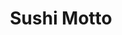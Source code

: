 ---
layout: place
title: "Sushi Motto"
permalink: /texas/denton/sushi-motto.html
stateAbbr: TX
stateName: Texas
cityName: Denton
seo:
  name: "Sushi Motto"
  type: Restaurant
  links: http://www.sushimottodenton.com/
description: "Sushi Motto serves delicious sushi in Denton, Texas. Try fresh Japanese dishes for a great dining experience. "
place_id: ChIJVRtVBSTLTYYRK0vlAvU3ud4
photos:
  - name: >-
      places/ChIJVRtVBSTLTYYRK0vlAvU3ud4/photos/AeeoHcJk5zo9w99TvRr5sAjclvkZD-aF0uGcXDO6FJxYjbKNnXLhtKiHxvhtrdaJrlymcnKHm5qMF_B1NoKv6GQ_dPpjcQeKbL2D7zipu0EzNFaeria21WK0CQumDfJtnPBrQX087S1gvL9stwVC0bLWU5_1tCWdk71Z8y4-yLe1Za_KNWJuggghmmrCpJc2wXuhvUleuABqnNvQvwQHOaqItGqxplyHRyuxwrNHyePV1U3MfoXOl9tHTxC6T8aLEajRDxMJUo8SkqVNeNw3EqF6klp-rWDwfkA6lWcDuHFULlRiGw
    widthPx: 4800
    heightPx: 3200
    authorAttributions:
      - displayName: Sushi Motto
        uri: https://maps.google.com/maps/contrib/116611734232525716560
        photoUri: >-
          https://lh3.googleusercontent.com/a/ACg8ocJmAXpbNpOyOkuZ1Vamm0Gh-eEKuXJArSnmbpvOtiFvFunXcA=s100-p-k-no-mo
    flagContentUri: >-
      https://www.google.com/local/imagery/report/?cb_client=maps_api_places.places_api&image_key=!1e10!2sAF1QipOwBj-2QDORelREbERHo5VRqtUw84TVtR_kipTW&hl=en-US
    googleMapsUri: >-
      https://www.google.com/maps/place//data=!3m4!1e2!3m2!1sAF1QipOwBj-2QDORelREbERHo5VRqtUw84TVtR_kipTW!2e10!4m2!3m1!1s0x864dcb2405551b55:0xdeb937f502e54b2b
  - name: >-
      places/ChIJVRtVBSTLTYYRK0vlAvU3ud4/photos/AeeoHcJvRb8gAt2p_ZM7tnehzIHpMPl6yOBuPWatkJhT47I96-Y0IgIf3TKBnhynKcuEt870hOyKx-t5iz88kDBhKmwiMn8hwZaKBu0EenUUEmUthapTPSk17eGxlEhM0c_vwuSkNIgpN4hLvAoEMNXbLJZ_nPybdfsaxvsHz3zeLSR_LUGyKHTsl5qRBwy4Mv1aQ_yru5Nkcf1x01-nuI6barRT5k6Px4CLkS9DF51eMbhyKtTSnE7LKo_i64N-U7jqhJcMYkUPivwJgaty95zRoAA0RSRle3zKnplj2aCHP08Cyvia2YVrFnLVpwuH-_7QOKwm8fKjlJuBgGYcB10TH6N8dM4WESH63obw0XaJy4QggQLzKChlRZcM8csnhBLSVSnbpQTWMgi9zQ3pyhBe7S0WubSRUGy-jOHw55SIcWE
    widthPx: 4032
    heightPx: 3024
    authorAttributions:
      - displayName: Amber
        uri: https://maps.google.com/maps/contrib/112884725934356458702
        photoUri: >-
          https://lh3.googleusercontent.com/a/ACg8ocJXezT0IJg9o7KXE8Ix6GhSEL5RfBIupABWj9mmfg_xhtSzjA=s100-p-k-no-mo
    flagContentUri: >-
      https://www.google.com/local/imagery/report/?cb_client=maps_api_places.places_api&image_key=!1e10!2sCIHM0ogKEICAgICOravgFw&hl=en-US
    googleMapsUri: >-
      https://www.google.com/maps/place//data=!3m4!1e2!3m2!1sCIHM0ogKEICAgICOravgFw!2e10!4m2!3m1!1s0x864dcb2405551b55:0xdeb937f502e54b2b
  - name: >-
      places/ChIJVRtVBSTLTYYRK0vlAvU3ud4/photos/AeeoHcKoHOkvJghcD5SSqgyBv9mEUItiAsfxzLKabDHKApglHioAjzA-G0-EqqXBruHkLlf6CvXfSCwphGNUqdltd_zngdCeOcF1n5sXcBIkSjteNz6eiTs4vNrkhhivpGmTcn5rZwkrqsctU6frIKhovPMdXlFPhu-FLEAh5DV0XNqf_expH41XGNLYF-KsvgqnE5emFKR4cyIvzZWrBxkUa4dCHwSc8oxe2h1H1g2hVvebN65oJ6EhkME8XuHfFg4-FDMEfyvm5sB6pFV7E3x6_1fEffWzIPBs4OzWeBR0DpeeTpqUUw8x6o7WXT0SQEZs-BOv_AMUtOCBlu77z6-NOAJQf7bHCK_KNlgraUG3A2wp49P6caHa3ge3cJ8HHdUb3VEMqdGBxEuTuwr5YZC97RKnnZaI_i8GWN3xnsR6oD8
    widthPx: 4032
    heightPx: 3024
    authorAttributions:
      - displayName: Casey Lukacs
        uri: https://maps.google.com/maps/contrib/113020803789676336229
        photoUri: >-
          https://lh3.googleusercontent.com/a-/ALV-UjUPTf6LRjqIILa6P7hflKUdcDwOUKymqSWdK_tVSN6jSTxWmA=s100-p-k-no-mo
    flagContentUri: >-
      https://www.google.com/local/imagery/report/?cb_client=maps_api_places.places_api&image_key=!1e10!2sCIHM0ogKEICAgMCIh5W7Gg&hl=en-US
    googleMapsUri: >-
      https://www.google.com/maps/place//data=!3m4!1e2!3m2!1sCIHM0ogKEICAgMCIh5W7Gg!2e10!4m2!3m1!1s0x864dcb2405551b55:0xdeb937f502e54b2b
  - name: >-
      places/ChIJVRtVBSTLTYYRK0vlAvU3ud4/photos/AeeoHcLs_kg0t2TxP6gZTFqK9AiVbDhBOAesuUPe9RfFJUMkJ-JgjHZqRChE-BXupPylLB3J6idJ0QEgCi8RHUYgJb7QHJXKL323pH0fI-dIeh0bvBTk4DPTwLyOMIIvJFDwtYo-EE9jmbjytjRjGnjHlm3SqnLlHJzAu9vJJDBVvmgAsydY2Rm3heob3YEbMqriSSLvXm0ERZCshoPS0kTyGQ9JMUPs_8ftp0xQL7iRgHB0bfDEQJ8nZ-G5pbpwdYY9mUP7IK7_W5jCPIWiqosl92KW4AlCWMEQRZB2RDVK0t7OAQ
    widthPx: 4800
    heightPx: 3200
    authorAttributions:
      - displayName: Sushi Motto
        uri: https://maps.google.com/maps/contrib/116611734232525716560
        photoUri: >-
          https://lh3.googleusercontent.com/a/ACg8ocJmAXpbNpOyOkuZ1Vamm0Gh-eEKuXJArSnmbpvOtiFvFunXcA=s100-p-k-no-mo
    flagContentUri: >-
      https://www.google.com/local/imagery/report/?cb_client=maps_api_places.places_api&image_key=!1e10!2sAF1QipNZ3hvuuvPADd8aYiautmkdthKKeJhC9KnEfe_0&hl=en-US
    googleMapsUri: >-
      https://www.google.com/maps/place//data=!3m4!1e2!3m2!1sAF1QipNZ3hvuuvPADd8aYiautmkdthKKeJhC9KnEfe_0!2e10!4m2!3m1!1s0x864dcb2405551b55:0xdeb937f502e54b2b
  - name: >-
      places/ChIJVRtVBSTLTYYRK0vlAvU3ud4/photos/AeeoHcLc_sTghDYu14-Ztvjvb0LXwoLAi4QqB8TndCDnETdRWvuUvubbE2koWkKa5Azy_mKv-FXVhL5mFcUr2ViqA3O4XsxlJCIhEjCx9LAPLH9i616mbppmqK-oDPZXwqZbZArJDGgp0dQz0wiwB9YCZTtA_z7y5CmhTMoEM0zF9jbxaduIXiNRdU9D2pjkSfdYWKnOspsQehzDokX2ULxkwx5YjHJxS5n3FqndJZqeUPMadvH8rRikAX4ohlBmlEJWh3BbVkYrvufsmujxFHP6JRAgfROgBt5r1OghoGnuWh17mlgYiiZIkUYvztLgQRbcUfwmxTlfbUiZkOSpZPhvoyWQwtPvH5yXbkyKQiBWbnChHZzr5_0mGoZ_1dncqPCsc_k44J-1us_JCIJWjU5HvMyHQKXM5K9rnxedPcfFR9Q9UCo6
    widthPx: 4032
    heightPx: 3024
    authorAttributions:
      - displayName: Melissa Lenaburg
        uri: https://maps.google.com/maps/contrib/107952552279351199518
        photoUri: >-
          https://lh3.googleusercontent.com/a-/ALV-UjXJuCGxBaxc3CbbsGE9jgTaN1grB4N450ByOMJZbinU2wdJFZum=s100-p-k-no-mo
    flagContentUri: >-
      https://www.google.com/local/imagery/report/?cb_client=maps_api_places.places_api&image_key=!1e10!2sCIHM0ogKEICAgICTr_yojQE&hl=en-US
    googleMapsUri: >-
      https://www.google.com/maps/place//data=!3m4!1e2!3m2!1sCIHM0ogKEICAgICTr_yojQE!2e10!4m2!3m1!1s0x864dcb2405551b55:0xdeb937f502e54b2b
  - name: >-
      places/ChIJVRtVBSTLTYYRK0vlAvU3ud4/photos/AeeoHcKjS0B9FiK66ETgheHKeGe45l7ieXVtb-XBD5n3XfqyaaW6sIIWrGdnpFO151W3qm1-6bidiRfBYKr-X9Uu76OZN54Z2OEwlrKZeLvAIU_qewrRvuQX0nwSQoG5rz8A7R2jSWDwbkwnlP180f0BD9Uud2Y4_HITURLkFreAUaDsru88JuHA1pkdDLia99voiUifkKMCXxFtnqQM4VuAkMqNdtWtoukObohjN5AO8sBHJYBZ3unDi5s-p_PgjtHxK6KYsYliN0daYlRIhuoIeP77xMOldezDQUgGCZkz_YQWF0TodjPh0GVKg0o4P-ihCgRXQCxqCivxzjNuiHAxBjma5ToIMLZ_eW0kHMkQuosdGVxigCFcSwwXPAZQrXypuJC61zVbENROUv9jytqJxuaWAMMVgG3H5FnBMpqe7VkCnzds
    widthPx: 4032
    heightPx: 3024
    authorAttributions:
      - displayName: Tea Jasmine
        uri: https://maps.google.com/maps/contrib/117491936773862934141
        photoUri: >-
          https://lh3.googleusercontent.com/a-/ALV-UjVJI0RJf75nLV8Q2K0I3ip5TpIufnZqQsUeVAeFE-kUtwhVS0Gi=s100-p-k-no-mo
    flagContentUri: >-
      https://www.google.com/local/imagery/report/?cb_client=maps_api_places.places_api&image_key=!1e10!2sCIHM0ogKEICAgMCQ2sCqhAE&hl=en-US
    googleMapsUri: >-
      https://www.google.com/maps/place//data=!3m4!1e2!3m2!1sCIHM0ogKEICAgMCQ2sCqhAE!2e10!4m2!3m1!1s0x864dcb2405551b55:0xdeb937f502e54b2b
  - name: >-
      places/ChIJVRtVBSTLTYYRK0vlAvU3ud4/photos/AeeoHcKuRZt6eY3jfrdL8waw-h2SbLV8JMkAexKAG-8PvRDq2VAz4b-74TjbKm-lVl1dXYeRlR1liYunHwt4Ovi0S9bGrMS4GM-xv_nXGbunJalOy5CJSxGnbQVF9Ozjuv46RTowLz9S8lST2NOQ_L3cyT5Lypj2UHyd_8WgioUXSEpz-nvEuI6roVwH-0qTf7VmsCVjGGxCtQyq150P_xmxnrS8IIiuvLyv32GDsRsDbvbQsYx7EzYxGlERMW9_5neI_vziXPb2gCmnYetoyHCILch2ZyMfJjtIcn8d0BHpzO7l77cXYE5_Uy5yvnEdOdE8adnsJauGmupeticR2W4e57XgVFiHaAfqLtGdx90GE7uyhvzv-u1tn8T1loc-kIkMqsYWoed3lmTytOShf9NvgeDqbrRplf9NnRE47FRr97K8PCRK
    widthPx: 4032
    heightPx: 3024
    authorAttributions:
      - displayName: Brandon Kowalski
        uri: https://maps.google.com/maps/contrib/115991589528451005455
        photoUri: >-
          https://lh3.googleusercontent.com/a/ACg8ocJRdpEuqrzPOcwiERY-h7VT1E3lXbnK7XqbKMqsjkpRvsLKGQ=s100-p-k-no-mo
    flagContentUri: >-
      https://www.google.com/local/imagery/report/?cb_client=maps_api_places.places_api&image_key=!1e10!2sCIHM0ogKEICAgIDDiK_5ngE&hl=en-US
    googleMapsUri: >-
      https://www.google.com/maps/place//data=!3m4!1e2!3m2!1sCIHM0ogKEICAgIDDiK_5ngE!2e10!4m2!3m1!1s0x864dcb2405551b55:0xdeb937f502e54b2b
  - name: >-
      places/ChIJVRtVBSTLTYYRK0vlAvU3ud4/photos/AeeoHcIf7dFulZrRu0eMubkvtUN7ChcN_r5_Kh5MUbZTymGt9FdNcTYrPGV3cQsKgqXTZzYvOISz0twM-swqXiKvWzQ5azGxyfo_bHvpkciJ0mccV46vKaYGwTS8ZG1ql9QCDGSGytMAMkvek-m9y337Kz2YFYfyOMy3pfK1sFoqdKAARl25yLERxVmlib5XtechNq2iG29SpsRsTra-ovNzMVfvANUBDM2boRsEZWfRp4f4EY-VK4uwtICzdRhYtbwyQsBTJUkYJHhfDfqI7Nl-0DImGVAk0XLFtpP6b23IBDKDEwJnw1uujtC59mOFIjfXdJ5PHvxPn-biwUJfg8-7DeDnSNXGETPyUfTSgsx-sS9E43hb1hYzkaacD5iPOJj7W9el2DBcE2gap0l1RG_OB7UTbKpoASU8Vl5N6zxEcuKx-j8t
    widthPx: 4800
    heightPx: 3600
    authorAttributions:
      - displayName: Carolina Lopez
        uri: https://maps.google.com/maps/contrib/103121611011105912730
        photoUri: >-
          https://lh3.googleusercontent.com/a/ACg8ocL3qnz9pvJqrXOnJg6QBMumeusmmgAWOCEd_93MjB-wwt6jRA=s100-p-k-no-mo
    flagContentUri: >-
      https://www.google.com/local/imagery/report/?cb_client=maps_api_places.places_api&image_key=!1e10!2sCIHM0ogKEICAgIDP1peWrAE&hl=en-US
    googleMapsUri: >-
      https://www.google.com/maps/place//data=!3m4!1e2!3m2!1sCIHM0ogKEICAgIDP1peWrAE!2e10!4m2!3m1!1s0x864dcb2405551b55:0xdeb937f502e54b2b
  - name: >-
      places/ChIJVRtVBSTLTYYRK0vlAvU3ud4/photos/AeeoHcJ029DF2-U9MIwADPhG3fmf7LdOs_SZUDMPCLzKk-TmCZ6QkJzvyyyWwi3KtxBKPjHEIEMxgxDjdcFnScVCUL0t9UUOKdA3phdaf3YtrhbCNS4dhV0byWOzmLsJFV0guwAqeA6LWyeznoKLoY4dHAj_zlQ1nBhZ24bW0mYo4_Tob35dkV2uKeocSIMhi2ZVLgujjI2SkFfXzBdzvNcdf59R8x-ue1aKFU-qex5o2Omz48sOY1AscoR_dcu-xjYsuwaIT4YESGMUmeZuUARJ1lLmclvLF1sP8mmiR2zVgNwE7ZCg4wGZTop8T5zJFmQG3UC8Ch3h9oiwVJuvabXl3p3xFq7bOGf8NauwicPAC80pnXoaY9MCOAUH0jSMBnmjcf5HPeau82HVbFLNx_p7jHwqcHt1diABaxAjljpKIAZSvg
    widthPx: 3024
    heightPx: 4032
    authorAttributions:
      - displayName: munoz.10
        uri: https://maps.google.com/maps/contrib/103026345147941535743
        photoUri: >-
          https://lh3.googleusercontent.com/a/ACg8ocLsQY-BeY7pkV2jmY-qLk5_qfOOTDDDlas56QwRBE5TEDRvqQ=s100-p-k-no-mo
    flagContentUri: >-
      https://www.google.com/local/imagery/report/?cb_client=maps_api_places.places_api&image_key=!1e10!2sCIHM0ogKEICAgMDwz6-TOg&hl=en-US
    googleMapsUri: >-
      https://www.google.com/maps/place//data=!3m4!1e2!3m2!1sCIHM0ogKEICAgMDwz6-TOg!2e10!4m2!3m1!1s0x864dcb2405551b55:0xdeb937f502e54b2b
  - name: >-
      places/ChIJVRtVBSTLTYYRK0vlAvU3ud4/photos/AeeoHcIGlsqp5gue1dXN8kWLkDQthE2XJ7d0qEn5oJ9UfOouWOvb8WR-2JYKxGGND4WomeLWUkJ0wzlAdki_5q-UNMn1yA2KaYw3RQbJEBGfr6kdfdCRvc4SS_dVjfokNzdz-IroyykEyFAaxBgLB6dmULp-vnVJxWryGPci4oY5xsiqlZF_FoEHK8EsgfnI0pH4HBdPkBO3MICxbWP724dRtLmQStxiLiI0L7ibBH8MMqhI-sl1HeUkTDAju-dbpYL0L2Oy6lkvZHh495RFMJ3laTfwVm_1vDEXZcJ1X0gfws2lEBPg6gfKBr3WAO9Dc_k5JzXK7hKxYDdd7t0Tgm_1TdhnJF48aTKC1GrTPSXHHiaPFtl8heVBiK359XeduizURQNMjwJbxk4iHfaSFNNez1F6O2kK1Eh3MtOsnj9X26LXMQ
    widthPx: 3600
    heightPx: 4800
    authorAttributions:
      - displayName: Grace Sykes
        uri: https://maps.google.com/maps/contrib/117773915042021629649
        photoUri: >-
          https://lh3.googleusercontent.com/a/ACg8ocKRoVLMfHSGPRloY_tx1MWk4Aud8xwpxrcCaApN13WEzcUb2g=s100-p-k-no-mo
    flagContentUri: >-
      https://www.google.com/local/imagery/report/?cb_client=maps_api_places.places_api&image_key=!1e10!2sCIHM0ogKEICAgICboqfkVw&hl=en-US
    googleMapsUri: >-
      https://www.google.com/maps/place//data=!3m4!1e2!3m2!1sCIHM0ogKEICAgICboqfkVw!2e10!4m2!3m1!1s0x864dcb2405551b55:0xdeb937f502e54b2b
address: '2430 S Interstate 35 #126, Denton, TX 76205, USA'
street: '2430 S Interstate 35 #126'
city: Denton
state: TX
zip: '76205'
country: USA
neighborhood: null
latitude: '33.184515'
longitude: '-97.108313'
accessibility_options:
  wheelchairAccessibleParking: true
  wheelchairAccessibleEntrance: true
  wheelchairAccessibleRestroom: true
  wheelchairAccessibleSeating: true
business_status: OPERATIONAL
name: Sushi Motto
google_maps_links:
  directionsUri: >-
    https://www.google.com/maps/dir//''/data=!4m7!4m6!1m1!4e2!1m2!1m1!1s0x864dcb2405551b55:0xdeb937f502e54b2b!3e0
  placeUri: https://maps.google.com/?cid=16048920272566569771
  writeAReviewUri: >-
    https://www.google.com/maps/place//data=!4m3!3m2!1s0x864dcb2405551b55:0xdeb937f502e54b2b!12e1
  reviewsUri: >-
    https://www.google.com/maps/place//data=!4m4!3m3!1s0x864dcb2405551b55:0xdeb937f502e54b2b!9m1!1b1
  photosUri: >-
    https://www.google.com/maps/place//data=!4m3!3m2!1s0x864dcb2405551b55:0xdeb937f502e54b2b!10e5
primary_type: Sushi Restaurant
opening_hours:
  regular:
    - 'Monday: 12:00 – 2:30 PM, 4:30 – 9:30 PM'
    - 'Tuesday: Closed'
    - 'Wednesday: 12:00 – 2:30 PM, 4:30 – 9:30 PM'
    - 'Thursday: 12:00 – 2:30 PM, 4:30 – 9:30 PM'
    - 'Friday: 12:00 – 2:30 PM, 4:30 – 10:00 PM'
    - 'Saturday: 4:30 – 10:00 PM'
    - 'Sunday: 4:30 – 9:30 PM'
  current:
    - 'Monday: 12:00 – 2:30 PM, 4:30 – 9:30 PM'
    - 'Tuesday: Closed'
    - 'Wednesday: 12:00 – 2:30 PM, 4:30 – 9:30 PM'
    - 'Thursday: 12:00 – 2:30 PM, 4:30 – 9:30 PM'
    - 'Friday: 12:00 – 2:30 PM, 4:30 – 10:00 PM'
    - 'Saturday: 4:30 – 10:00 PM'
    - 'Sunday: 4:30 – 9:30 PM'
secondary_opening_hours:
  regular:
    weekdayDescriptions: null
    type: null
  current:
    weekdayDescriptions: null
    type: null
phone: (940) 218-6479
price_level: PRICE_LEVEL_MODERATE
price_range: null
rating: '4.5'
rating_count: 0
website: http://www.sushimottodenton.com/
reviews: null
parking_options: null
payment_options: null
allow_dogs: null
curbside_pickup: null
delivery: null
dine_in: null
good_for_children: null
good_for_groups: null
good_for_sports: null
live_music: null
menu_for_children: null
outdoor_seating: null
reservable: null
restroom: null
serves_beer: null
serves_breakfast: null
serves_brunch: null
serves_cocktails: null
serves_coffee: null
serves_dinner: null
serves_dessert: null
serves_lunch: null
serves_vegetarian_food: null
serves_wine: null
takeout: null
update_category: essentials
summary: null

---